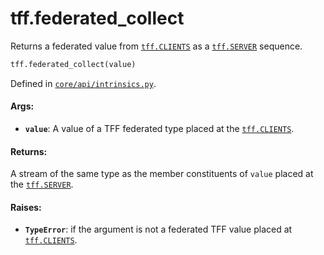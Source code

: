 <div itemscope itemtype="http://developers.google.com/ReferenceObject">
<meta itemprop="name" content="tff.federated_collect" />
<meta itemprop="path" content="Stable" />
</div>

# tff.federated_collect

Returns a federated value from
<a href="../tff.md#CLIENTS"><code>tff.CLIENTS</code></a> as a
<a href="../tff.md#SERVER"><code>tff.SERVER</code></a> sequence.

```python
tff.federated_collect(value)
```

Defined in
[`core/api/intrinsics.py`](http://github.com/tensorflow/federated/tree/master/tensorflow_federated/python/core/api/intrinsics.py).

<!-- Placeholder for "Used in" -->

#### Args:

*   <b>`value`</b>: A value of a TFF federated type placed at the
    <a href="../tff.md#CLIENTS"><code>tff.CLIENTS</code></a>.

#### Returns:

A stream of the same type as the member constituents of `value` placed at the
<a href="../tff.md#SERVER"><code>tff.SERVER</code></a>.

#### Raises:

*   <b>`TypeError`</b>: if the argument is not a federated TFF value placed at
    <a href="../tff.md#CLIENTS"><code>tff.CLIENTS</code></a>.
